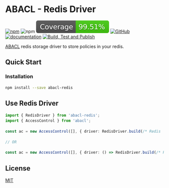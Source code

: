 # ABACL - Redis Driver

[![npm](https://img.shields.io/npm/v/abacl-redis)](https://www.npmjs.com/package/abacl-redis)
![npm](https://img.shields.io/npm/dm/abacl-redis)
[![Coverage](https://raw.githubusercontent.com/vhidvz/abacl-redis/main/coverage-badge.svg)](https://htmlpreview.github.io/?https://github.com/vhidvz/abacl-redis/blob/main/docs/coverage/lcov-report/index.html)
[![GitHub](https://img.shields.io/github/license/vhidvz/abacl-redis?style=flat)](https://github.com/vhidvz/abacl-redis/blob/main/LICENSE)
[![documentation](https://img.shields.io/badge/documentation-click_to_read-c27cf4)](https://vhidvz.github.io/abacl-redis/)
[![Build, Test and Publish](https://github.com/vhidvz/abacl-redis/actions/workflows/npm-ci.yml/badge.svg)](https://github.com/vhidvz/abacl-redis/actions/workflows/npm-ci.yml)

[ABACL](https://www.npmjs.com/package/abacl) redis storage driver to store policies in your redis.

## Quick Start

### Installation

```sh
npm install --save abacl-redis
```

## Use Redis Driver

```ts
import { RedisDriver } from 'abacl-redis';
import { AccessControl } from 'abacl';

const ac = new AccessControl([], { driver: RedisDriver.build(/* Redis | RedisOptions */) });

// OR

const ac = new AccessControl([], { driver: () => RedisDriver.build(/* Redis | RedisOptions */) });
```

## License

[MIT](https://github.com/vhidvz/abacl-redis/blob/master/LICENSE)
